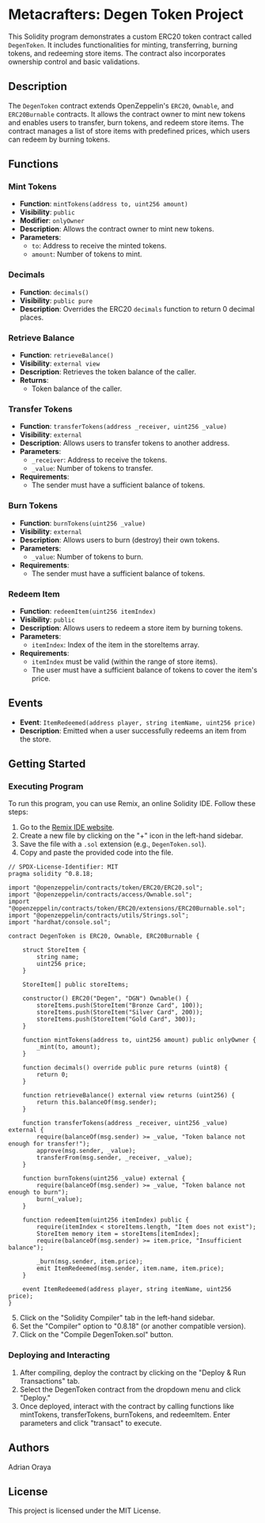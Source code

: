 # Metacrafters: Degen Token Project

This Solidity program demonstrates a custom ERC20 token contract called `DegenToken`. It includes functionalities for minting, transferring, burning tokens, and redeeming store items. The contract also incorporates ownership control and basic validations.

## Description

The `DegenToken` contract extends OpenZeppelin's `ERC20`, `Ownable`, and `ERC20Burnable` contracts. It allows the contract owner to mint new tokens and enables users to transfer, burn tokens, and redeem store items. The contract manages a list of store items with predefined prices, which users can redeem by burning tokens.

## Functions

### Mint Tokens

- **Function**: `mintTokens(address to, uint256 amount)`
- **Visibility**: `public`
- **Modifier**: `onlyOwner`
- **Description**: Allows the contract owner to mint new tokens.
- **Parameters**:
  - `to`: Address to receive the minted tokens.
  - `amount`: Number of tokens to mint.

### Decimals

- **Function**: `decimals()`
- **Visibility**: `public pure`
- **Description**: Overrides the ERC20 `decimals` function to return 0 decimal places.

### Retrieve Balance

- **Function**: `retrieveBalance()`
- **Visibility**: `external view`
- **Description**: Retrieves the token balance of the caller.
- **Returns**: 
  - Token balance of the caller.

### Transfer Tokens

- **Function**: `transferTokens(address _receiver, uint256 _value)`
- **Visibility**: `external`
- **Description**: Allows users to transfer tokens to another address.
- **Parameters**:
  - `_receiver`: Address to receive the tokens.
  - `_value`: Number of tokens to transfer.
- **Requirements**:
  - The sender must have a sufficient balance of tokens.

### Burn Tokens

- **Function**: `burnTokens(uint256 _value)`
- **Visibility**: `external`
- **Description**: Allows users to burn (destroy) their own tokens.
- **Parameters**:
  - `_value`: Number of tokens to burn.
- **Requirements**:
  - The sender must have a sufficient balance of tokens.

### Redeem Item

- **Function**: `redeemItem(uint256 itemIndex)`
- **Visibility**: `public`
- **Description**: Allows users to redeem a store item by burning tokens.
- **Parameters**:
  - `itemIndex`: Index of the item in the storeItems array.
- **Requirements**:
  - `itemIndex` must be valid (within the range of store items).
  - The user must have a sufficient balance of tokens to cover the item's price.

## Events

- **Event**: `ItemRedeemed(address player, string itemName, uint256 price)`
- **Description**: Emitted when a user successfully redeems an item from the store.

## Getting Started

### Executing Program

To run this program, you can use Remix, an online Solidity IDE. Follow these steps:

1. Go to the [Remix IDE website](https://remix.ethereum.org).
2. Create a new file by clicking on the "+" icon in the left-hand sidebar.
3. Save the file with a `.sol` extension (e.g., `DegenToken.sol`).
4. Copy and paste the provided code into the file.

```solidity
// SPDX-License-Identifier: MIT
pragma solidity ^0.8.18;

import "@openzeppelin/contracts/token/ERC20/ERC20.sol";
import "@openzeppelin/contracts/access/Ownable.sol";
import "@openzeppelin/contracts/token/ERC20/extensions/ERC20Burnable.sol";
import "@openzeppelin/contracts/utils/Strings.sol";
import "hardhat/console.sol";

contract DegenToken is ERC20, Ownable, ERC20Burnable {

    struct StoreItem {
        string name;
        uint256 price;
    }

    StoreItem[] public storeItems;

    constructor() ERC20("Degen", "DGN") Ownable() {
        storeItems.push(StoreItem("Bronze Card", 100));
        storeItems.push(StoreItem("Silver Card", 200));
        storeItems.push(StoreItem("Gold Card", 300));
    }

    function mintTokens(address to, uint256 amount) public onlyOwner {
        _mint(to, amount); 
    }

    function decimals() override public pure returns (uint8) {
        return 0;
    }

    function retrieveBalance() external view returns (uint256) {
        return this.balanceOf(msg.sender);
    }

    function transferTokens(address _receiver, uint256 _value) external {
        require(balanceOf(msg.sender) >= _value, "Token balance not enough for transfer!");
        approve(msg.sender, _value);
        transferFrom(msg.sender, _receiver, _value);
    }

    function burnTokens(uint256 _value) external {
        require(balanceOf(msg.sender) >= _value, "Token balance not enough to burn");
        burn(_value);
    }

    function redeemItem(uint256 itemIndex) public {
        require(itemIndex < storeItems.length, "Item does not exist");
        StoreItem memory item = storeItems[itemIndex];
        require(balanceOf(msg.sender) >= item.price, "Insufficient balance");
        
        _burn(msg.sender, item.price);
        emit ItemRedeemed(msg.sender, item.name, item.price);
    }
    
    event ItemRedeemed(address player, string itemName, uint256 price);
}
```
5. Click on the "Solidity Compiler" tab in the left-hand sidebar.
6. Set the "Compiler" option to "0.8.18" (or another compatible version).
7. Click on the "Compile DegenToken.sol" button.

### Deploying and Interacting

1. After compiling, deploy the contract by clicking on the "Deploy & Run Transactions" tab.
2. Select the DegenToken contract from the dropdown menu and click "Deploy."
3. Once deployed, interact with the contract by calling functions like mintTokens, transferTokens, burnTokens, and redeemItem. Enter parameters and click "transact" to execute.

## Authors

Adrian Oraya

## License

This project is licensed under the MIT License.
